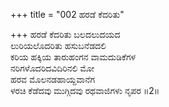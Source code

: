 +++
title = "002 ಹರಡೆ ಕೆದರಿತು"

+++
ಹರಡೆ ಕೆದರಿತು ಬಲದಲುದಯದ  
ಲುರಿಯಲೊದರಿತು ಹಸುಬನೆಡದಲಿ  
ಕರಿಯ ಹಕ್ಕಿಯ ತಾರುಹಂಗನ ವಾಮದುಡಿಕೆಗಳ  
ನರಿಗಳೊದರಿದವಿದಿರಿನಲಿ ಮೋ  
ಹರವ ಮೊಲನಡಹಾಯ್ದವಾನೆಗ  
ಳರಚಿ ಕೆಡೆದವು ಮುಗ್ಗಿದವು ರಥವಾಜಿಗಳು ನೃಪರ    ॥2॥